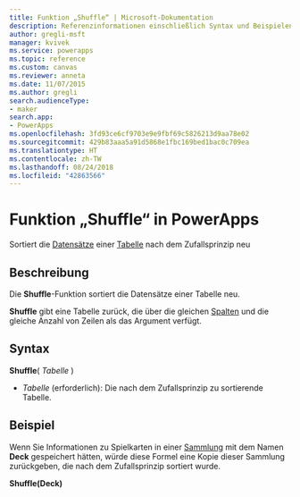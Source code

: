 ```yaml
---
title: Funktion „Shuffle“ | Microsoft-Dokumentation
description: Referenzinformationen einschließlich Syntax und Beispielen für die Funktion „Shuffle“ in PowerApps
author: gregli-msft
manager: kvivek
ms.service: powerapps
ms.topic: reference
ms.custom: canvas
ms.reviewer: anneta
ms.date: 11/07/2015
ms.author: gregli
search.audienceType:
- maker
search.app:
- PowerApps
ms.openlocfilehash: 3fd93ce6cf9703e9e9fbf69c5826213d9aa78e02
ms.sourcegitcommit: 429b83aaa5a91d5868e1fbc169bed1bac0c709ea
ms.translationtype: HT
ms.contentlocale: zh-TW
ms.lasthandoff: 08/24/2018
ms.locfileid: "42863566"
---
```

# <a name="shuffle-function-in-powerapps"></a>Funktion „Shuffle“ in PowerApps
Sortiert die [Datensätze](../working-with-tables.md#records) einer [Tabelle](../working-with-tables.md) nach dem Zufallsprinzip neu

## <a name="description"></a>Beschreibung
Die **Shuffle**-Funktion sortiert die Datensätze einer Tabelle neu.

**Shuffle** gibt eine Tabelle zurück, die über die gleichen [Spalten](../working-with-tables.md#columns) und die gleiche Anzahl von Zeilen als das Argument verfügt.

## <a name="syntax"></a>Syntax
**Shuffle**( *Tabelle* )

* *Tabelle* (erforderlich):  Die nach dem Zufallsprinzip zu sortierende Tabelle.

## <a name="example"></a>Beispiel
Wenn Sie Informationen zu Spielkarten in einer [Sammlung](../working-with-data-sources.md#collections) mit dem Namen **Deck** gespeichert hätten, würde diese Formel eine Kopie dieser Sammlung zurückgeben, die nach dem Zufallsprinzip sortiert wurde.

**Shuffle(Deck)**

